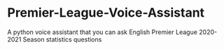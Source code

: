 # Premier-League-Voice-Assistant
A python voice assistant that you can ask English Premier League 2020-2021 Season statistics questions
